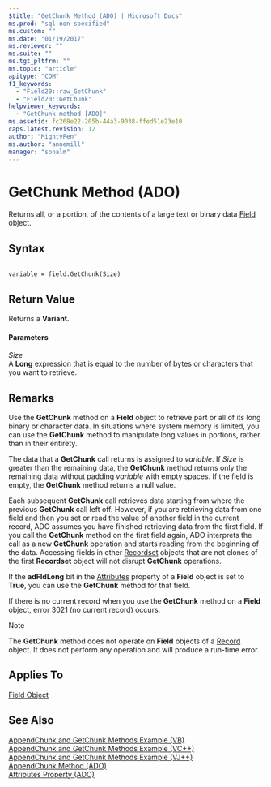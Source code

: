 ```yaml
---
$title: "GetChunk Method (ADO) | Microsoft Docs"
ms.prod: "sql-non-specified"
ms.custom: ""
ms.date: "01/19/2017"
ms.reviewer: ""
ms.suite: ""
ms.tgt_pltfrm: ""
ms.topic: "article"
apitype: "COM"
f1_keywords: 
  - "Field20::raw_GetChunk"
  - "Field20::GetChunk"
helpviewer_keywords: 
  - "GetChunk method [ADO]"
ms.assetid: fc268e22-205b-44a3-9038-ffed51e23e10
caps.latest.revision: 12
author: "MightyPen"
ms.author: "annemill"
manager: "sonalm"
---
```

# GetChunk Method (ADO)
Returns all, or a portion, of the contents of a large text or binary data [Field](../../../ado/reference/ado-api/field-object.md) object.  
  
## Syntax  
  
```  
  
variable = field.GetChunk(Size)  
```  
  
## Return Value  
 Returns a **Variant**.  
  
#### Parameters  
 *Size*  
 A **Long** expression that is equal to the number of bytes or characters that you want to retrieve.  
  
## Remarks  
 Use the **GetChunk** method on a **Field** object to retrieve part or all of its long binary or character data. In situations where system memory is limited, you can use the **GetChunk** method to manipulate long values in portions, rather than in their entirety.  
  
 The data that a **GetChunk** call returns is assigned to *variable*. If *Size* is greater than the remaining data, the **GetChunk** method returns only the remaining data without padding *variable* with empty spaces. If the field is empty, the **GetChunk** method returns a null value.  
  
 Each subsequent **GetChunk** call retrieves data starting from where the previous **GetChunk** call left off. However, if you are retrieving data from one field and then you set or read the value of another field in the current record, ADO assumes you have finished retrieving data from the first field. If you call the **GetChunk** method on the first field again, ADO interprets the call as a new **GetChunk** operation and starts reading from the beginning of the data. Accessing fields in other [Recordset](../../../ado/reference/ado-api/recordset-object-ado.md) objects that are not clones of the first **Recordset** object will not disrupt **GetChunk** operations.  
  
 If the **adFldLong** bit in the [Attributes](../../../ado/reference/ado-api/attributes-property-ado.md) property of a **Field** object is set to **True**, you can use the **GetChunk** method for that field.  
  
 If there is no current record when you use the **GetChunk** method on a **Field** object, error 3021 (no current record) occurs.  
  
> [!NOTE]
>  The **GetChunk** method does not operate on **Field** objects of a [Record](../../../ado/reference/ado-api/record-object-ado.md) object. It does not perform any operation and will produce a run-time error.  
  
## Applies To  
 [Field Object](../../../ado/reference/ado-api/field-object.md)  
  
## See Also  
 [AppendChunk and GetChunk Methods Example (VB)](../../../ado/reference/ado-api/appendchunk-and-getchunk-methods-example-vb.md)   
 [AppendChunk and GetChunk Methods Example (VC++)](../../../ado/reference/ado-api/appendchunk-and-getchunk-methods-example-vc.md)   
 [AppendChunk and GetChunk Methods Example (VJ++)](../../../ado/reference/ado-api/appendchunk-and-getchunk-methods-example-vj.md)   
 [AppendChunk Method (ADO)](../../../ado/reference/ado-api/appendchunk-method-ado.md)   
 [Attributes Property (ADO)](../../../ado/reference/ado-api/attributes-property-ado.md)